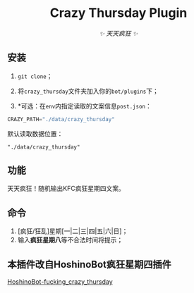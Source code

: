 <div align="center">

# Crazy Thursday Plugin

<!-- prettier-ignore-start -->
<!-- markdownlint-disable-next-line MD036 -->
_✨ 天天疯狂 ✨_
<!-- prettier-ignore-end -->

</div>
</p>

## 安装

1. `git clone`；

2. 将`crazy_thursday`文件夹加入你的`bot/plugins`下；

3. *可选：在`env`内指定读取的文案信息`post.json`：

```python
CRAZY_PATH="./data/crazy_thursday"
```

默认读取数据位置：

```
"./data/crazy_thursday"
```

## 功能

天天疯狂！随机输出KFC疯狂星期四文案。

## 命令

1. [疯狂/狂乱]星期[一|二|三|四|五|六|日]；
2. 输入**疯狂星期八**等不合法时间将提示；

## 本插件改自HoshinoBot疯狂星期四插件

[HoshinoBot-fucking_crazy_thursday](https://github.com/Nicr0n/fucking_crazy_thursday)